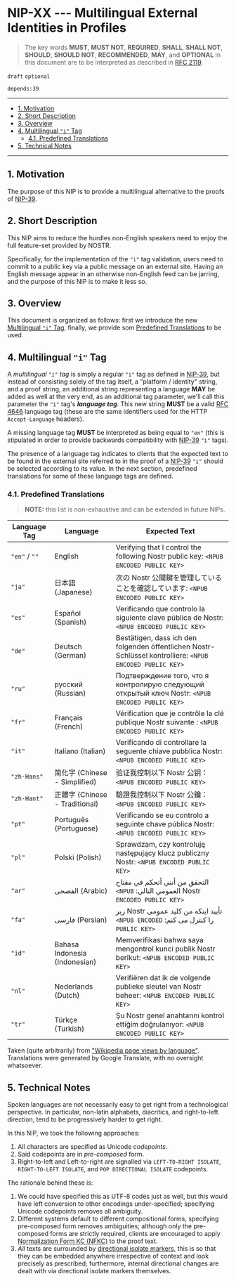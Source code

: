 # NIP-XX --- Multilingual External Identities in Profiles

> The key words **MUST**, **MUST NOT**, **REQUIRED**, **SHALL**, **SHALL NOT**, **SHOULD**, **SHOULD NOT**, **RECOMMENDED**, **MAY**, and **OPTIONAL** in this document are to be interpreted as described in [RFC 2119](https://www.rfc-editor.org/rfc/rfc2119.txt).

`draft` `optional`

`depends:39`

---

- [1. Motivation](#1-motivation)
- [2. Short Description](#2-short-description)
- [3. Overview](#3-overview)
- [4. Multilingual `"i"` Tag](#4-multilingual-i-tag)
  - [4.1. Predefined Translations](#41-predefined-translations)
- [5. Technical Notes](#5-technical-notes)

---

## 1. Motivation

The purpose of this NIP is to provide a multilingual alternative to the proofs of [NIP-39](https://github.com/nostr-protocol/nips/blob/master/39.md).

## 2. Short Description

This NIP aims to reduce the hurdles non-English speakers need to enjoy the full feature-set provided by NOSTR.

Specifically, for the implementation of the `"i"` tag validation, users need to commit to a public key via a public message on an external site.
Having an English message appear in an otherwise non-English feed can be jarring, and the purpose of this NIP is to make it less so.

## 3. Overview

This document is organized as follows: first we introduce the new [Multilingual `"i"` Tag](#4-multilingual-i-tag), finally, we provide som [Predefined Translations](#41-predefined-translations) to be used.

## 4. Multilingual `"i"` Tag

A _multilingual `"i"` tag_ is simply a regular `"i"` tag as defined in [NIP-39](https://github.com/nostr-protocol/nips/blob/master/39.md), but instead of consisting solely of the tag itself, a "platform / identity" string, and a proof string, an additional string representing a language **MAY** be added as well at the very end, as an additional tag parameter, we'll call this parameter the `"i"` tag's **_language tag_**.
This new string **MUST** be a valid [RFC 4646](https://www.rfc-editor.org/rfc/rfc4646) language tag (these are the same identifiers used for the HTTP `Accept-Language` headers).

A missing language tag **MUST** be interpreted as being equal to `"en"` (this is stipulated in order to provide backwards compatibility with [NIP-39](https://github.com/nostr-protocol/nips/blob/master/39.md) `"i"` tags).

The presence of a language tag indicates to clients that the expected text to be found in the external site referred to in the proof of a [NIP-39](https://github.com/nostr-protocol/nips/blob/master/39.md) `"i"` should be selected according to its value.
In the next section, predefined translations for some of these language tags are defined.

### 4.1. Predefined Translations

> **NOTE:** this list is non-exhaustive and can be extended in future NIPs.

| Language Tag  | Language                                                                  | Expected Text                                                                                                                                                                                                                                                                                                                                                                                                                                                                                       |
| ------------- | ------------------------------------------------------------------------- | --------------------------------------------------------------------------------------------------------------------------------------------------------------------------------------------------------------------------------------------------------------------------------------------------------------------------------------------------------------------------------------------------------------------------------------------------------------------------------------------------- |
| `"en"` / `""` | English                                                                   | &#x2066;Verifying that I control the following Nostr public key: `<NPUB ENCODED PUBLIC KEY>`&#x2069;                                                                                                                                                                                                                                                                                                                                                                                                |
| `"ja"`        | &#x65e5;&#x672c;&#x8a9e; (Japanese)                                       | &#x2066;&#x6b21;&#x306e; Nostr &#x516c;&#x958b;&#x9375;&#x3092;&#x7ba1;&#x7406;&#x3057;&#x3066;&#x3044;&#x308b;&#x3053;&#x3068;&#x3092;&#x78ba;&#x8a8d;&#x3057;&#x3066;&#x3044;&#x307e;&#x3059;: `<NPUB ENCODED PUBLIC KEY>`&#x2069;                                                                                                                                                                                                                                                                |
| `"es"`        | Espa&#x00f1;ol (Spanish)                                                  | &#x2066;Verificando que controlo la siguiente clave p&#x00fa;blica de Nostr: `<NPUB ENCODED PUBLIC KEY>`&#x2069;                                                                                                                                                                                                                                                                                                                                                                                    |
| `"de"`        | Deutsch (German)                                                          | &#x2066;Best&#x00e4;tigen, dass ich den folgenden &#x00f6;ffentlichen Nostr-Schl&#x00fc;ssel kontrolliere: `<NPUB ENCODED PUBLIC KEY>`&#x2069;                                                                                                                                                                                                                                                                                                                                                      |
| `"ru"`        | &#x0440;&#x0443;&#x0441;&#x0441;&#x043a;&#x0438;&#x0439; (Russian)        | &#x2066;&#x041f;&#x043e;&#x0434;&#x0442;&#x0432;&#x0435;&#x0440;&#x0436;&#x0434;&#x0435;&#x043d;&#x0438;&#x0435; &#x0442;&#x043e;&#x0433;&#x043e;, &#x0447;&#x0442;&#x043e; &#x044f; &#x043a;&#x043e;&#x043d;&#x0442;&#x0440;&#x043e;&#x043b;&#x0438;&#x0440;&#x0443;&#x044e; &#x0441;&#x043b;&#x0435;&#x0434;&#x0443;&#x044e;&#x0449;&#x0438;&#x0439; &#x043e;&#x0442;&#x043a;&#x0440;&#x044b;&#x0442;&#x044b;&#x0439; &#x043a;&#x043b;&#x044e;&#x0447; Nostr: `<NPUB ENCODED PUBLIC KEY>`&#x2069; |
| `"fr"`        | Fran&#x00e7;ais (French)                                                  | &#x2066;V&#x00e9;rification que je contr&#x00f4;le la cl&#x00e9; publique Nostr suivante : `<NPUB ENCODED PUBLIC KEY>`&#x2069;                                                                                                                                                                                                                                                                                                                                                                      |
| `"it"`        | Italiano (Italian)                                                        | &#x2066;Verificando di controllare la seguente chiave pubblica Nostr: `<NPUB ENCODED PUBLIC KEY>`&#x2069;                                                                                                                                                                                                                                                                                                                                                                                           |
| `"zh-Hans"`   | &#x7b80;&#x5316;&#x5b57; (Chinese - Simplified)                           | &#x2066;&#x9a8c;&#x8bc1;&#x6211;&#x63a7;&#x5236;&#x4ee5;&#x4e0b; Nostr &#x516c;&#x94a5;&#xff1a;`<NPUB ENCODED PUBLIC KEY>`&#x2069;                                                                                                                                                                                                                                                                                                                                                                  |
| `"zh-Hant"`   | &#x6b63;&#x9ad4;&#x5b57; (Chinese - Traditional)                          | &#x2066;&#x9a57;&#x8b49;&#x6211;&#x63a7;&#x5236;&#x4ee5;&#x4e0b; Nostr &#x516c;&#x9470;&#xff1a;`<NPUB ENCODED PUBLIC KEY>`&#x2069;                                                                                                                                                                                                                                                                                                                                                                  |
| `"pt"`        | Portugu&#xea;s (Portuguese)                                               | &#x2066;Verificando se eu controlo a seguinte chave p&#x00fa;blica Nostr: `<NPUB ENCODED PUBLIC KEY>`&#x2069;                                                                                                                                                                                                                                                                                                                                                                                       |
| `"pl"`        | Polski (Polish)                                                           | &#x2066;Sprawdzam, czy kontroluj&#x0119; nast&#x0119;puj&#x0105;cy klucz publiczny Nostr: `<NPUB ENCODED PUBLIC KEY>`&#x2069;                                                                                                                                                                                                                                                                                                                                                                       |
| `"ar"`        | &#x2067;&#x0627;&#x0644;&#x0641;&#x0635;&#x062d;&#x0649;&#x2069; (Arabic) | &#x2067;&#x0627;&#x0644;&#x062a;&#x062d;&#x0642;&#x0642; &#x0645;&#x0646; &#x0623;&#x0646;&#x0646;&#x064a; &#x0623;&#x062a;&#x062d;&#x0643;&#x0645; &#x0641;&#x064a; &#x0645;&#x0641;&#x062a;&#x0627;&#x062d; &#x2066;Nostr&#x2069; &#x0627;&#x0644;&#x0639;&#x0645;&#x0648;&#x0645;&#x064a; &#x0627;&#x0644;&#x062a;&#x0627;&#x0644;&#x064a;: &#x2066;`<NPUB ENCODED PUBLIC KEY>`&#x2069;&#x2069;                                                                                                  |
| `"fa"`        | &#x2067;&#x0641;&#x0627;&#x0631;&#x0633;&#x06cc;&#x2069; (Persian)        | &#x2067;&#x062a;&#x0623;&#x06cc;&#x06cc;&#x062f; &#x0627;&#x06cc;&#x0646;&#x06a9;&#x0647; &#x0645;&#x0646; &#x06a9;&#x0644;&#x06cc;&#x062f; &#x0639;&#x0645;&#x0648;&#x0645;&#x06cc; &#x2066;Nostr&#x2069; &#x0632;&#x06cc;&#x0631; &#x0631;&#x0627; &#x06a9;&#x0646;&#x062a;&#x0631;&#x0644; &#x0645;&#x06cc; &#x06a9;&#x0646;&#x0645;: &#x2066;`<NPUB ENCODED PUBLIC KEY>`&#x2069;&#x2069;                                                                                                        |
| `"id"`        | Bahasa Indonesia (Indonesian)                                             | &#x2066;Memverifikasi bahwa saya mengontrol kunci publik Nostr berikut: `<NPUB ENCODED PUBLIC KEY>`&#x2069;                                                                                                                                                                                                                                                                                                                                                                                         |
| `"nl"`        | Nederlands (Dutch)                                                        | &#x2066;Verifi&#x00eb;ren dat ik de volgende publieke sleutel van Nostr beheer: `<NPUB ENCODED PUBLIC KEY>`&#x2069;                                                                                                                                                                                                                                                                                                                                                                                 |
| `"tr"`        | T&#x00fc;rk&#x00e7;e (Turkish)                                            | &#x2066;&#x015e;u Nostr genel anahtar&#x0131;n&#x0131; kontrol etti&#x011f;im do&#x011f;rulan&#x0131;yor: `<NPUB ENCODED PUBLIC KEY>`&#x2069;                                                                                                                                                                                                                                                                                                                                                       |

Taken (quite arbitrarily) from ["Wikipedia page views by language"](https://web.archive.org/web/20230401073217/https://en.wikipedia.org/wiki/Languages_used_on_the_Internet#Wikipedia_page_views_by_language).
Translations were generated by Google Translate, with no oversight whatsoever.

## 5. Technical Notes

Spoken languages are not necessarily easy to get right from a technological perspective.
In particular, non-latin alphabets, diacritics, and right-to-left direction, tend to be progressively harder to get right.

In this NIP, we took the following approaches:

1. All characters are specified as Unicode _codepoints_.
2. Said codepoints are in _pre-composed_ form.
3. Right-to-left and Left-to-right are signalled via `LEFT-TO-RIGHT ISOLATE`, `RIGHT-TO-LEFT ISOLATE`, and `POP DIRECTIONAL ISOLATE` codepoints.

The rationale behind these is:

1. We could have specified this as UTF-8 codes just as well, but this would have left conversion to other encodings under-specified; specifying Unicode codepoints removes all ambiguity.
2. Different systems default to different compositional forms, specifying pre-composed form removes ambiguities; although only the pre-composed forms are strictly required, clients are encouraged to apply [Normalization Form KC (NFKC)](https://www.unicode.org/reports/tr15) to the proof text.
3. _All_ texts are surrounded by [directional isolate markers](https://unicode.org/reports/tr9), this is so that they can be embedded anywhere irrespective of context and look precisely as prescribed; furthermore, internal directional changes are dealt with via directional isolate markers themselves.
